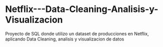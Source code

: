 # Netflix---Data-Cleaning-Analisis-y-Visualizacion
Proyecto de SQL donde utilizo un dataset de producciones en Netflix, aplicando Data Cleaning, analisis y visualizacion de datos
